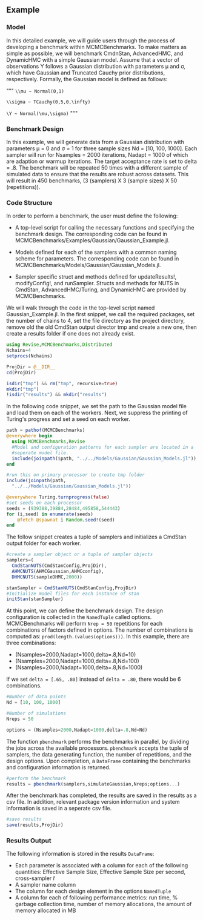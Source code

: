 ## Example

### Model

In this detailed example, we will guide users through the process of developing a benchmark within MCMCBenchmarks. To make matters as simple as possible, we will benchmark CmdnStan, AdvancedHMC, and DynamicHMC with a simple Gaussian model. Assume that a vector of observations Y follows a Gaussian distribution with parameters μ and σ, which have Gaussian and Truncated Cauchy prior distributions, respectively. Formally, the Gaussian model is defined as follows:

"""
``\\mu ~ Normal(0,1)``

``\\sigma ~ TCauchy(0,5,0,\infty)``

``\Y ~ Normal(\mu,\sigma)``
"""
### Benchmark Design

In this example, we will generate data from a Gaussian distribution with parameters μ = 0 and σ = 1 for three sample sizes Nd = [10, 100, 1000]. Each sampler will run for Nsamples = 2000 iterations, Nadapt = 1000 of which are adaption or warmup iterations. The target acceptance rate is set to delta = .8. The benchmark will be repeated 50 times with a different sample of simulated data to ensure that the results are robust across datasets. This will result in 450 benchmarks, (3 (samplers) X 3 (sample sizes) X 50 (repetitions)).

### Code Structure

In order to perform a benchmark, the user must define the following:

* A top-level script for calling the necessary functions and specifying the benchmark design. The corresponding code can be found in MCMCBenchmarks/Examples/Gaussian/Gaussian_Example.jl.

* Models defined for each of the samplers with a common naming scheme for parameters. The corresponding code can be found in MCMCBenchmarks/Models/Gaussian/Gaussian_Models.jl.

* Sampler specific struct and methods defined for updateResults!, modifyConfig!, and runSampler. Structs and methods for NUTS in CmdStan, AdvancedHMC/Turing, and DynamicHMC are provided by MCMCBenchmarks.


We will walk through the code in the top-level script named Gaussian_Example.jl. In the first snippet, we call the required packages, set the number of chains to 4, set the file directory as the project directory, remove old the old CmdStan output director tmp and create a new one, then create a results folder if one does not already exist.  

```julia
using Revise,MCMCBenchmarks,Distributed
Nchains=4
setprocs(Nchains)

ProjDir = @__DIR__
cd(ProjDir)

isdir("tmp") && rm("tmp", recursive=true)
mkdir("tmp")
!isdir("results") && mkdir("results")
```

In the following code snippet, we set the path to the Gaussian model file and load them on each of the workers. Next, we suppress the printing of Turing's progress and set a seed on each worker.

```julia
path = pathof(MCMCBenchmarks)
@everywhere begin
  using MCMCBenchmarks,Revise
  #Model and configuration patterns for each sampler are located in a
  #seperate model file.
  include(joinpath($path, "../../Models/Gaussian/Gaussian_Models.jl"))
end

#run this on primary processor to create tmp folder
include(joinpath(path,
  "../../Models/Gaussian/Gaussian_Models.jl"))

@everywhere Turing.turnprogress(false)
#set seeds on each processor
seeds = (939388,39884,28484,495858,544443)
for (i,seed) in enumerate(seeds)
    @fetch @spawnat i Random.seed!(seed)
end
```

The follow snippet creates a tuple of samplers and initializes a CmdStan output folder for each worker.

```julia
#create a sampler object or a tuple of sampler objects
samplers=(
  CmdStanNUTS(CmdStanConfig,ProjDir),
  AHMCNUTS(AHMCGaussian,AHMCconfig),
  DHMCNUTS(sampleDHMC,2000))

stanSampler = CmdStanNUTS(CmdStanConfig,ProjDir)
#Initialize model files for each instance of stan
initStan(stanSampler)
```

At this point, we can define the benchmark design. The design configuration is collected in the `NamedTuple` called options. MCMCBenchmarks will perform `Nrep = 50` repetitions for each combinations of factors defined in options. The number of combinations is computed as: `prod(length.(values(options)))`. In this example, there are three combinations:

* (Nsamples=2000,Nadapt=1000,delta=.8,Nd=10)
* (Nsamples=2000,Nadapt=1000,delta=.8,Nd=100)
* (Nsamples=2000,Nadapt=1000,delta=.8,Nd=1000)

If we set `delta = [.65, .80]` instead of `delta = .80`, there would be 6 combinations.

```julia
#Number of data points
Nd = [10, 100, 1000]

#Number of simulations
Nreps = 50

options = (Nsamples=2000,Nadapt=1000,delta=.8,Nd=Nd)
```

The function `pbenchmark` performs the benchmarks in parallel, by dividing the jobs across the available processors. `pbenchmark` accepts the tuple of samplers, the data generating function, the number of repetitions, and the design options. Upon completion, a `DataFrame` containing the benchmarks and configuration information is returned.

```julia  
#perform the benchmark
results = pbenchmark(samplers,simulateGaussian,Nreps;options...)
```

After the benchmark has completed, the results are saved in the results as a csv file. In addition, relevant package version information and system information is saved in a seperate csv file.

```julia
#save results
save(results,ProjDir)
```
### Results Output
The following information is stored in the results `DataFrame`:

* Each parameter is associated with a column for each of the following quantities: Effective Sample Size, Effective Sample Size per second, cross-sampler r̂
* A sampler name column
* The column for each design element in the options `NamedTuple`
* A column for each of following performance metrics: run time, % garbage collection time, number of memory allocations, the amount of memory allocated in MB
